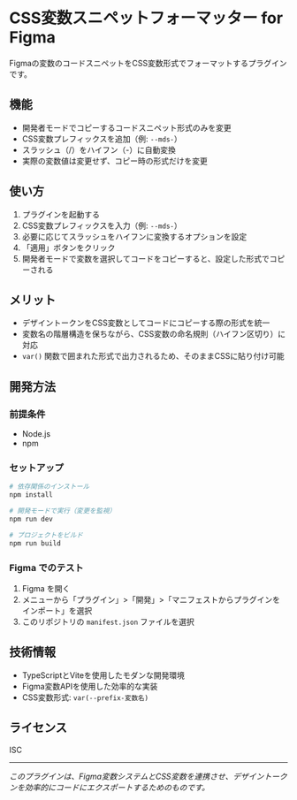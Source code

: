 # CSS変数スニペットフォーマッター for Figma

Figmaの変数のコードスニペットをCSS変数形式でフォーマットするプラグインです。

## 機能

- 開発者モードでコピーするコードスニペット形式のみを変更
- CSS変数プレフィックスを追加（例: `--mds-`）
- スラッシュ（/）をハイフン（-）に自動変換
- 実際の変数値は変更せず、コピー時の形式だけを変更

## 使い方

1. プラグインを起動する
2. CSS変数プレフィックスを入力（例: `--mds-`）
3. 必要に応じてスラッシュをハイフンに変換するオプションを設定
4. 「適用」ボタンをクリック
5. 開発者モードで変数を選択してコードをコピーすると、設定した形式でコピーされる

## メリット

- デザイントークンをCSS変数としてコードにコピーする際の形式を統一
- 変数名の階層構造を保ちながら、CSS変数の命名規則（ハイフン区切り）に対応
- `var()` 関数で囲まれた形式で出力されるため、そのままCSSに貼り付け可能

## 開発方法

### 前提条件

- Node.js
- npm

### セットアップ

```bash
# 依存関係のインストール
npm install

# 開発モードで実行（変更を監視）
npm run dev

# プロジェクトをビルド
npm run build
```

### Figma でのテスト

1. Figma を開く
2. メニューから「プラグイン」>「開発」>「マニフェストからプラグインをインポート」を選択
3. このリポジトリの `manifest.json` ファイルを選択

## 技術情報

- TypeScriptとViteを使用したモダンな開発環境
- Figma変数APIを使用した効率的な実装
- CSS変数形式: `var(--prefix-変数名)`

## ライセンス

ISC

---

_このプラグインは、Figma変数システムとCSS変数を連携させ、デザイントークンを効率的にコードにエクスポートするためのものです。_
